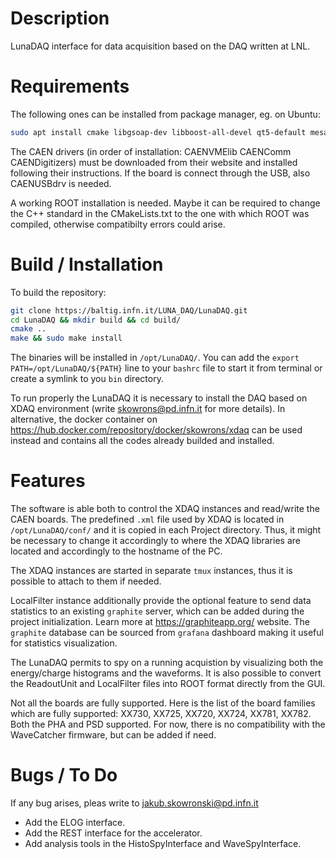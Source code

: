 # Description

LunaDAQ interface for data acquisition based on the DAQ written at LNL.

# Requirements

The following ones can be installed from package manager, eg. on Ubuntu:

```bash
sudo apt install cmake libgsoap-dev libboost-all-devel qt5-default mesa-common-dev libtinyxml2-dev libcurl4-openssl-dev libjsoncpp-dev
```

The CAEN drivers (in order of installation: CAENVMElib CAENComm CAENDigitizers)
must be downloaded from their website and installed following their 
instructions. If the board is connect through the USB, also CAENUSBdrv is 
needed.

A working ROOT installation is needed. Maybe it can be required to change the 
C++ standard in the CMakeLists.txt to the one with which ROOT was compiled, 
otherwise compatibilty errors could arise.

# Build / Installation

To build the repository:

```bash
git clone https://baltig.infn.it/LUNA_DAQ/LunaDAQ.git
cd LunaDAQ && mkdir build && cd build/
cmake ..
make && sudo make install
```

The binaries will be installed in ```/opt/LunaDAQ/```. You can add the ```export PATH=/opt/LunaDAQ/${PATH}``` line to your ```bashrc``` file to start it from 
terminal or create a symlink to you ```bin``` directory.

To run properly the LunaDAQ it is necessary to install the DAQ based on XDAQ 
environment (write skowrons@pd.infn.it for more details). In alternative, the 
docker container on https://hub.docker.com/repository/docker/skowrons/xdaq can 
be used instead and contains all the codes already builded and installed.

# Features

The software is able both to control the XDAQ instances and read/write the 
CAEN boards. The predefined ```.xml``` file used by XDAQ is located in 
```/opt/LunaDAQ/conf/``` and it is copied in each Project directory. Thus, 
it might be necessary to change it accordingly to where the XDAQ libraries 
are located and accordingly to the hostname of the PC.

The XDAQ instances are started in separate ```tmux``` instances, thus it 
is possible to attach to them if needed. 

LocalFilter instance additionally provide the optional feature to send data 
statistics to an existing ```graphite``` server, which can be added during 
the project initialization. Learn more at https://graphiteapp.org/ website.
The ```graphite``` database can be sourced from ```grafana``` dashboard 
making it useful for statistics visualization.

The LunaDAQ permits to spy on a running acquistion by visualizing both the 
energy/charge histograms and the waveforms. It is also possible to convert 
the ReadoutUnit and LocalFilter files into ROOT format directly from the GUI.

Not all the boards are fully supported. Here is the list of the board families 
which are fully supported: XX730, XX725, XX720, XX724, XX781, XX782. Both the 
PHA and PSD supported. For now, there is no compatibility with the WaveCatcher 
firmware, but can be added if need.

# Bugs / To Do

If any bug arises, pleas write to jakub.skowronski@pd.infn.it

- Add the ELOG interface.
- Add the REST interface for the accelerator.
- Add analysis tools in the HistoSpyInterface and WaveSpyInterface.
